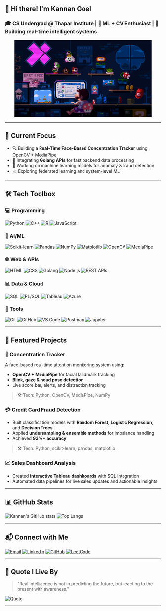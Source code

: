 ## 👋 Hi there! I'm Kannan Goel

### 🎓 CS Undergrad @ Thapar Institute | 🧠 ML + CV Enthusiast | 🧰 Building real-time intelligent systems

<p align="center">
  <img src="https://github.com/goelkannan/goelkannan/blob/main/225813708-98b745f2-7d22-48cf-9150-083f1b00d6c9.gif" height="250" alt="Coding animation"/>
</p>

---

## 🚀 Current Focus

- 🔍 Building a **Real-Time Face-Based Concentration Tracker** using OpenCV + MediaPipe
- 🔄 Integrating **Golang APIs** for fast backend data processing
- 🤖 Working on machine learning models for anomaly & fraud detection
- 📈 Exploring federated learning and system-level ML

---

## 🛠️ Tech Toolbox

### 💻 Programming
![Python]([https://img.shields.io/badge/-Python-333?style=flat&logo=python](https://user-images.githubusercontent.com/74038190/212257472-08e52665-c503-4bd9-aa20-f5a4dae769b5.gif))
![C++](https://img.shields.io/badge/-C++-00599C?style=flat&logo=c%2B%2B)
![R](https://img.shields.io/badge/-R-276DC3?style=flat&logo=r)
![JavaScript]([https://img.shields.io/badge/-JavaScript-F7DF1E?style=flat&logo=javascript](https://user-images.githubusercontent.com/74038190/212257454-16e3712e-945a-4ca2-b238-408ad0bf87e6.gif))

### 🤖 AI/ML
![Scikit-learn](https://img.shields.io/badge/-ScikitLearn-F7931E?style=flat&logo=scikit-learn)
![Pandas](https://img.shields.io/badge/-Pandas-150458?style=flat&logo=pandas)
![NumPy](https://img.shields.io/badge/-NumPy-013243?style=flat&logo=numpy)
![Matplotlib](https://img.shields.io/badge/-Matplotlib-004B87?style=flat&logo=matplotlib)
![OpenCV](https://img.shields.io/badge/-OpenCV-5C3EE8?style=flat&logo=opencv)
![MediaPipe](https://img.shields.io/badge/-MediaPipe-FF6F00?style=flat&logo=google)

### 🌐 Web & APIs
![HTML](https://img.shields.io/badge/-HTML-E34F26?style=flat&logo=html5)
![CSS](https://img.shields.io/badge/-CSS-1572B6?style=flat&logo=css3)
![Golang](https://img.shields.io/badge/-Golang-00ADD8?style=flat&logo=go)
![Node.js](https://img.shields.io/badge/-Node.js-339933?style=flat&logo=node.js)
![REST APIs](https://img.shields.io/badge/-REST%20APIs-005571?style=flat&logo=fastapi)

### 📊 Data & Cloud
![SQL](https://img.shields.io/badge/-SQL-4479A1?style=flat&logo=mysql)
![PL/SQL](https://img.shields.io/badge/-PLSQL-F47B20?style=flat&logo=oracle)
![Tableau](https://img.shields.io/badge/-Tableau-E97627?style=flat&logo=tableau)
![Azure](https://img.shields.io/badge/-Microsoft%20Azure-0078D4?style=flat&logo=microsoft-azure)

### 🧰 Tools
![Git](https://img.shields.io/badge/-Git-F05032?style=flat&logo=git)
![GitHub](https://img.shields.io/badge/-GitHub-181717?style=flat&logo=github)
![VS Code](https://img.shields.io/badge/-VS%20Code-007ACC?style=flat&logo=visual-studio-code)
![Postman](https://img.shields.io/badge/-Postman-FF6C37?style=flat&logo=postman)
![Jupyter](https://img.shields.io/badge/-Jupyter-F37626?style=flat&logo=jupyter)

---

## 📂 Featured Projects

### 🧠 Concentration Tracker  
A face-based real-time attention monitoring system using:
- **OpenCV + MediaPipe** for facial landmark tracking
- **Blink, gaze & head pose detection**
- Live score bar, alerts, and distraction tracking

> 🛠️ Tech: Python, OpenCV, MediaPipe, NumPy

### 💳 Credit Card Fraud Detection  
- Built classification models with **Random Forest, Logistic Regression**, and **Decision Trees**
- Applied **undersampling & ensemble methods** for imbalance handling
- Achieved **93%+ accuracy**

> 🛠️ Tech: Python, scikit-learn, pandas, matplotlib

### 📈 Sales Dashboard Analysis  
- Created **interactive Tableau dashboards** with SQL integration
- Automated data pipelines for live sales updates and actionable insights

---

## 📊 GitHub Stats

![Kannan's GitHub stats](https://github-readme-stats.vercel.app/api?username=goelkannan&show_icons=true&theme=gruvbox)
![Top Langs](https://github-readme-stats.vercel.app/api/top-langs/?username=goelkannan&layout=compact&theme=gruvbox)

---

## 📬 Connect with Me

[![Email](https://img.shields.io/badge/-Email-D14836?style=for-the-badge&logo=gmail&logoColor=white)](mailto:kannangoel8@gmail.com)
[![LinkedIn](https://img.shields.io/badge/-LinkedIn-0A66C2?style=for-the-badge&logo=linkedin&logoColor=white)](https://www.linkedin.com/in/kannan-goel-2900a9181)
[![GitHub](https://img.shields.io/badge/-GitHub-181717?style=for-the-badge&logo=github&logoColor=white)](https://github.com/goelkannan)
[![LeetCode](https://img.shields.io/badge/-LeetCode-FFA116?style=for-the-badge&logo=leetcode&logoColor=black)](https://leetcode.com/u/kannangoel8/)

---

## 📖 Quote I Live By

> "Real intelligence is not in predicting the future, but reacting to the present with awareness."

![Quote](https://quotes-github-readme.vercel.app/api?type=horizontal&theme=tokyonight)

---
